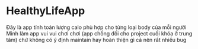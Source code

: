 # HealthyLifeApp
Đây là app tính toán lượng calo phù hợp cho từng loại body của mỗi người
Mình làm app vui vui chơi chơi (app chống đối cho project cuối khóa ở trung tâm) chứ không có ý định maintain hay hoàn thiện gì cả nên rất nhiều bug
